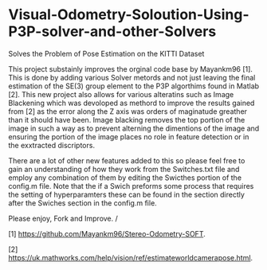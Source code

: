 # Visual-Odometry-Soloution-Using-P3P-solver-and-other-Solvers
Solves the Problem of Pose Estimation on the KITTI Dataset

This project substainly improves the orginal code base by Mayankm96 [1]. 
This is done by adding various Solver metords and not just leaving the final estimation of the SE(3) group element to the P3P algorthims found in Matlab [2].
This new project also allows for various alteratins such as Image Blackening which was devoloped as methord to improve the results gained from [2] as the error along the Z 
axis was orders of maginatude greather than it should have been. Image blacking removes the top portion of the image in such a way as to prevent alterning the dimentions of the image and ensuring the portion of the image places no role in feature detection or in the exxtracted discriptors.

There are a lot of other new features added to this so please feel free to gain an understanding of how they work from the Switches.txt file and employ any combination of them by editing the Swicthes portion of the config.m file. Note that the if a Swich preforms some process that requires the setting of hyperparamters these can be found in the section directly after the Swiches section in the config.m file.

Please enjoy, Fork and Improve.
/





[1] https://github.com/Mayankm96/Stereo-Odometry-SOFT.

[2] https://uk.mathworks.com/help/vision/ref/estimateworldcamerapose.html.
